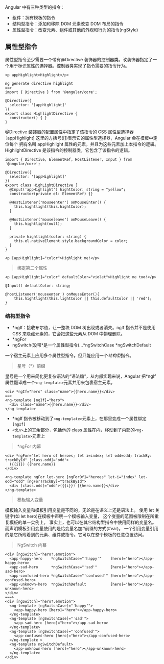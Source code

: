 Angular 中有三种类型的指令：

- 组件：拥有模板的指令
- 结构型指令：添加和移除 DOM 元素改变 DOM 布局的指令
- 属性型指令：改变元素、组件或其他的外观和行为的指令(ngStyle)

## 属性型指令

属性型指令至少需要一个带有@Directive 装饰器的控制器类。改装饰器指定了一个用于标识属性的选择器。控制器类实现了指令需要的指令行为。

```
<p appHighlight>Highlight</p>

ng generate directive highlight
==>
import { Directive } from '@angular/core';

@Directive({
  selector: '[appHighlight]'
})
export class HighlightDirective {
  constructor() { }
}
```

@Directive 装饰器的配置属性中指定了该指令的 CSS 属性型选择器`[`appHighlight]
这里的方括号([])表示它的属性型选择器，Angular 会在模板中定位每个
拥有名叫 appHighlight 属性的元素，并且为这些元素加上本指令的逻辑。
HighlightDirective 是该指令的控制器类，它包含了该指令的逻辑。

```
import { Directive, ElementRef, HostListener, Input } from '@angular/core';

@Directive({
  selector: '[appHighlight]'
})
export class HighLightDirective {
  @Input('appHighlight') hightColor: string = "yellow";
  constructor(private el: ElementRef) {}

  @HostListener('mouseenter') onMouseEnter() {
    this.hightlight(this.hightColor);
  }

  @HostListener('mouseleave') onMouseLeave() {
    this.hightlight(null);
  }

  private hightlight(color: string) {
    this.el.nativeElement.style.backgroundColor = color;
  }
}

<p [appHighlight]="color">Highlight me!</p>
```

> 绑定第二个属性

```
<p [appHighlight]="color" defaultColor="violet">Highlight me too!</p>

@Input() defaultColor: string;

@hostListener('mouseenter') onMouseEnter(){
    this.hightlight(this.lightColor || this.defaultColor || 'red');
}
```

### 结构型指令

- \*ngIf：接收布尔值，让一整块 DOM 树出现或者消失。ngIf 指令并不是使用 CSS 来隐藏元素的，它会把这些元素从 DOM 中物理删除。
- \*ngFor
- ngSwitch(没带\*是一个属性型指令)...\*ngSwitchCase \*ngSwitchDefault

一个宿主元素上应用多个属性型指令，但只能应用一个*结构型*指令。

> 星号（\*）前缀

星号是一个用来简化更复杂语法的“语法糖”，从内部实现来说，Angular 把\*ngIf 属性翻译成一个`<ng-template>`元素并用来包裹宿主元素。

```
<div *ngIf="hero" class="name">{{hero.name}}</div>
==>
<ng-template [ngIf]="hero">
  <div class="name">{{hero.name}}</div>
</ng-template>
```

- \*ngIf 指令被移动到了`<ng-template>`元素上，在那里变成一个属性绑定`[ngIf]`
- `<div>`上的其余部分，包括他的 class 属性在内，移动到了内部的`<ng-template>`元素上

> \*ngFor 内幕

```
<div *ngFor="let hero of heroes; let i=index; let odd=odd; trackBy: trackById" [class.odd]="odd">
  ({{i}}) {{hero.name}}
</div>

<ng-template ngFor let-hero [ngForOf]="heroes" let-i="index" let-odd="odd" [ngForTrackBy]="trackById">
  <div [class.odd]="odd">({{i}}) {{hero.name}}</div>
</ng-template>
```

> 模板输入变量

模板输入变量和模板引用变量是不同的，无论是在语义上还是语法上。
使用 let 关键字(如 let hero)在模板中声明一个模板输入变量，
这个变量的范围被限制在所重复模板的单一实例上，
事实上，也可以在其它结构型指令中使用同样的变量名。
而声明模板引用变量使用的是给变量名加#前缀的方式(#var)。
一个引用变量引用的是它所附着到的元素、组件或指令。它可以在整个模板的任意位置访问。

> NgSwitch 内幕

```
<div [ngSwitch]="hero?.emotion">
  <app-happy-hero    *ngSwitchCase="'happy'"    [hero]="hero"></app-happy-hero>
  <app-sad-hero      *ngSwitchCase="'sad'"      [hero]="hero"></app-sad-hero>
  <app-confused-hero *ngSwitchCase="'confused'" [hero]="hero"></app-confused-hero>
  <app-unknown-hero  *ngSwitchDefault           [hero]="hero"></app-unknown-hero>
</div>
===>
<div [ngSwitch]="hero?.emotion">
  <ng-template [ngSwitchCase]="'happy'">
    <app-happy-hero [hero]="hero"></app-happy-hero>
  </ng-template>
  <ng-template [ngSwitchCase]="'sad'">
    <app-sad-hero [hero]="hero"></app-sad-hero>
  </ng-template>
  <ng-template [ngSwitchCase]="'confused'">
    <app-confused-hero [hero]="hero"></app-confused-hero>
  </ng-template >
  <ng-template ngSwitchDefault>
    <app-unknown-hero [hero]="hero"></app-unknown-hero>
  </ng-template>
</div>
```

